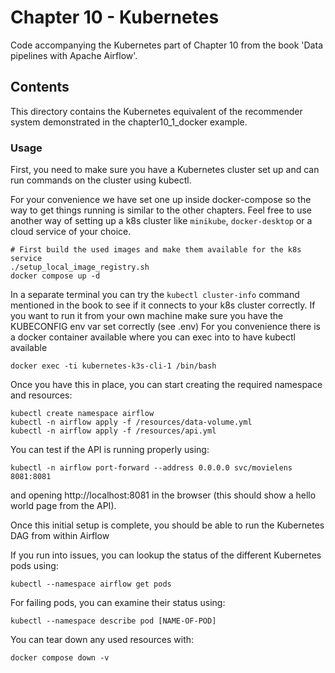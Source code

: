 # Chapter 10 - Kubernetes

Code accompanying the Kubernetes part of Chapter 10 from the book 'Data pipelines with Apache Airflow'.

## Contents

This directory contains the Kubernetes equivalent of the recommender system demonstrated in the chapter10_1_docker example.

### Usage

First, you need to make sure you have a Kubernetes cluster set up and can run commands on the cluster using kubectl.

For your convenience we have set one up inside docker-compose so the way to get things running is similar to the other chapters. Feel free to use another way of setting up a k8s cluster like `minikube`, `docker-desktop` or a cloud service of your choice.

```
# First build the used images and make them available for the k8s service
./setup_local_image_registry.sh
docker compose up -d
```

In a separate terminal you can try the `kubectl cluster-info` command mentioned in the book to see if it connects to your k8s cluster correctly. If you want to run it from your own machine make sure you have the KUBECONFIG env var set correctly (see .env)
For you convenience there is a docker container available where you can exec into to have kubectl available

```
docker exec -ti kubernetes-k3s-cli-1 /bin/bash
```

Once you have this in place, you can start creating the required namespace and resources:

```
kubectl create namespace airflow
kubectl -n airflow apply -f /resources/data-volume.yml
kubectl -n airflow apply -f /resources/api.yml
```

You can test if the API is running properly using:

```
kubectl -n airflow port-forward --address 0.0.0.0 svc/movielens 8081:8081
```

and opening http://localhost:8081 in the browser (this should show a hello world page from the API).

Once this initial setup is complete, you should be able to run the Kubernetes DAG from within Airflow

If you run into issues, you can lookup the status of the different Kubernetes pods using:

```
kubectl --namespace airflow get pods
```

For failing pods, you can examine their status using:

```
kubectl --namespace describe pod [NAME-OF-POD]
```

You can tear down any used resources with:

```
docker compose down -v
```
